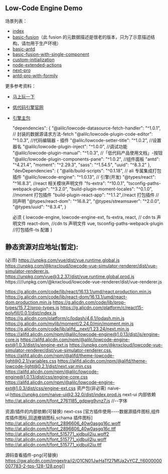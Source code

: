 ## Low-Code Engine Demo

场景列表：

- [index](https://lowcode-engine.cn/demo/index.html)
- [basic-fusion](https://lowcode-engine.cn/demo/basic-fusion.html)（此 fusion 的元数据描述是很老的版本，只为了示意描述结构，请勿用于生产环境）
- [basic-antd](https://lowcode-engine.cn/demo/basic-antd.html)
- [basic-fusion-with-single-component](https://lowcode-engine.cn/demo/basic-fusion-with-single-component.html)
- [custom-initialization](https://lowcode-engine.cn/demo/custom-initialization.html)
- [node-extended-actions](https://lowcode-engine.cn/demo/node-extended-actions.html)
- [next-pro](https://lowcode-engine.cn/demo/next-pro.html)
- [antd-pro-with-formily](https://lowcode-engine.cn/demo/antd-pro-with-formily.html)

更多参考资料：

- [马上玩一下](https://lowcode-engine.cn/demo/index.html)
- [低代码引擎官网](http://lowcode-engine.cn)
- [引擎主包](https://github.com/alibaba/lowcode-engine)

  "dependencies": {
  "@alilc/lowcode-datasource-fetch-handler": "^1.0.1", // 封装的数据源请求方法-fetch
  "@alilc/lowcode-plugin-code-editor": "^1.0.3", //代码编辑器 - 插件
  "@alilc/lowcode-setter-title": "^1.0.2", //设置器名
  "@alilc/lowcode-plugin-inject": "^1.0.0", //调试功能
  "@alilc/lowcode-plugin-manual": "^1.0.3", //「低代码产品使用文档」-按钮
  "@alilc/lowcode-plugin-components-pane": "^1.0.2", //组件面板
  "antd": "^4.21.4",
  "moment": "^2.29.3",
  "sass": "^1.54.5",
  "uuid": "^8.3.2"
  },
  "devDependencies": {
  "@alib/build-scripts": "^0.1.18", // ali 专属集成打包插件
  "@alilc/lowcode-engine": "^1.0.13", // 引擎(开发)
  "@types/react": "^16.8.3", //react 相关模块声明文件
  "fs-extra": "^10.0.1",
  "tsconfig-paths-webpack-plugin": "^3.2.0",
  "build-plugin-moment-locales": "^0.1.0", //moment 打包插件
  "build-plugin-react-app": "^1.1.2",//react 打包插件
  //同声明
  "@types/react-dom": "^16.8.2",
  "@types/streamsaver": "^2.0.0",
  "@types/uuid": "^8.3.4",
  }

  必须
  {
  lowcode-engine,
  lowcode-engine-ext,
  fs-extra,
  react, // cdn ts 声明文件
  react-dom, //cdn ts 声明文件
  vue,
  tsconfig-paths-webpack-plugin //打包插件-ts 配置
  }

## 静态资源对应地址(暂定):

(必须)
https://unpkg.com/vue/dist/vue.runtime.global.js
https://unpkg.com/@knxcloud/lowcode-vue-simulator-renderer/dist/vue-simulator-renderer.js,
https://unpkg.com/vue@3.2.37/dist/vue.runtime.global.prod.js
https:////unpkg.com/@knxcloud/lowcode-vue-renderer/dist/vue-renderer.js

https://g.alicdn.com/code/lib/react/16.13.1/umd/react.production.min.js
https://g.alicdn.com/code/lib/react-dom/16.13.1/umd/react-dom.production.min.js
https://g.alicdn.com/code/lib/prop-types/15.7.2/prop-types.js
https://g.alicdn.com/platform/c/react15-polyfill/0.0.1/dist/index.js
https://g.alicdn.com/platform/c/lodash/4.6.1/lodash.min.js
https://g.alicdn.com/mylib/moment/2.24.0/min/moment.min.js
https://g.alicdn.com/code/lib/alifd__next/1.23.24/next.min.js
https://alifd.alicdn.com/npm/@alilc/lowcode-engine@1.0.13/dist/js/engine-core.js
https://alifd.alicdn.com/npm/@alilc/lowcode-engine-ext@1.0.3/dist/js/engine-ext.js
https://unpkg.com/@knxcloud/lowcode-vue-simulator-renderer/dist/vue-simulator-renderer.css,
https://alifd.alicdn.com/npm/@alifd/theme-lowcode-light@0.2.1/variables.css
https://alifd.alicdn.com/npm/@alifd/theme-lowcode-light@0.2.1/dist/next.var.min.css
https://alifd.alicdn.com/npm/@alilc/lowcode-engine@1.0.13/dist/css/engine-core.css
https://alifd.alicdn.com/npm/@alilc/lowcode-engine-ext@1.0.3/dist/css/engine-ext.css
资产包(非必需)
naive-ui:https://unpkg.com/naive-ui@2.32.0/dist/index.prod.js
next-ui 内部依赖
http://at.alicdn.com/t/font_2761185_gdpwg9vnz7.js //--字体

资源/插件的内部依赖(可替换)
next-css [官方插件使用----数据源插件图标,组件库插件图标,回退撤销图标,schama 插件图标]
http://at.alicdn.com/t/font_2896606_40w0asgq16c.woff  
http://at.alicdn.com/t/font_2896606_40w0asgq16c.ttf
http://at.alicdn.com/t/font_515771_xjdbujl2iu.woff2
http://at.alicdn.com/t/font_515771_xjdbujl2iu.woff
http://at.alicdn.com/t/font_515771_xjdbujl2iu.ttf

源码查看插件-png(可替换)
https://gw.alicdn.com/imgextra/i2/O1CN01JwHaTf27MfJa2vYCZ_!!6000000007783-2-tps-128-128.png[]
